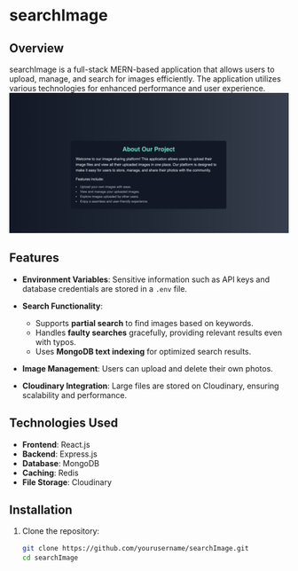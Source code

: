 # searchImage

## Overview

searchImage is a full-stack MERN-based application that allows users to upload, manage, and search for images efficiently. The application utilizes various technologies for enhanced performance and user experience.
![Project Preview](assets/image2.png)

## Features

- **Environment Variables**: Sensitive information such as API keys and database credentials are stored in a `.env` file.
- **Search Functionality**:

  - Supports **partial search** to find images based on keywords.
  - Handles **faulty searches** gracefully, providing relevant results even with typos.
  - Uses **MongoDB text indexing** for optimized search results.

- **Image Management**: Users can upload and delete their own photos.
- **Cloudinary Integration**: Large files are stored on Cloudinary, ensuring scalability and performance.

## Technologies Used

- **Frontend**: React.js
- **Backend**: Express.js
- **Database**: MongoDB
- **Caching**: Redis
- **File Storage**: Cloudinary

## Installation

1. Clone the repository:
   ```bash
   git clone https://github.com/yourusername/searchImage.git
   cd searchImage
   ```
